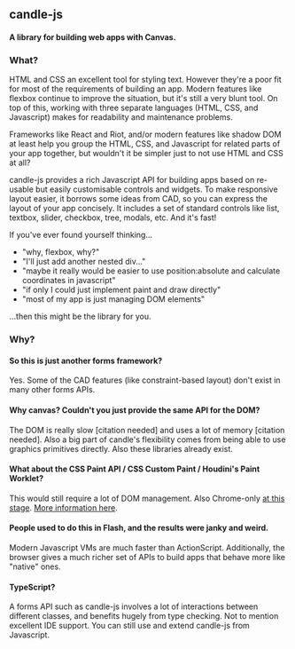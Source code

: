 ## candle-js

#### A library for building web apps with Canvas.

### What?
HTML and CSS an excellent tool for styling text. However they're a poor fit for most of the requirements of building an app. Modern features like flexbox continue to improve the situation, but it's still a very blunt tool. On top of this, working with three separate languages (HTML, CSS, and Javascript) makes for readability and maintenance problems.

Frameworks like React and Riot, and/or modern features like shadow DOM at least help you group the HTML, CSS, and Javascript for related parts of your app together, but wouldn't it be simpler just to not use HTML and CSS at all?

candle-js provides a rich Javascript API for building apps based on re-usable but easily customisable controls and widgets. To make responsive layout easier, it borrows some ideas from CAD, so you can express the layout of your app concisely. It includes a set of standard controls like list, textbox, slider, checkbox, tree, modals, etc. And it's fast!

If you've ever found yourself thinking...
* "why, flexbox, why?"
* "I'll just add another nested div..."
* "maybe it really would be easier to use position:absolute and calculate coordinates in javascript"
* "if only I could just implement paint and draw directly"
* "most of my app is just managing DOM elements"

...then this might be the library for you.

### Why?

#### So this is just another forms framework?
Yes. Some of the CAD features (like constraint-based layout) don't exist in many other forms APIs.

#### Why canvas? Couldn't you just provide the same API for the DOM?
The DOM is really slow [citation needed] and uses a lot of memory [citation needed]. Also a big part of candle's flexibility comes from being able to use graphics primitives directly. Also these libraries already exist.

#### What about the CSS Paint API / CSS Custom Paint / Houdini's Paint Worklet?
This would still require a lot of DOM management. Also Chrome-only [at this stage](https://caniuse.com/#feat=css-paint-api). [More information here](https://developers.google.com/web/updates/2018/01/paintapi).

#### People used to do this in Flash, and the results were janky and weird.
Modern Javascript VMs are much faster than ActionScript. Additionally, the browser gives a much richer set of APIs to build apps that behave more like "native" ones.

#### TypeScript?
A forms API such as candle-js involves a lot of interactions between different classes, and benefits hugely from type checking. Not to mention excellent IDE support. You can still use and extend candle-js from Javascript.
